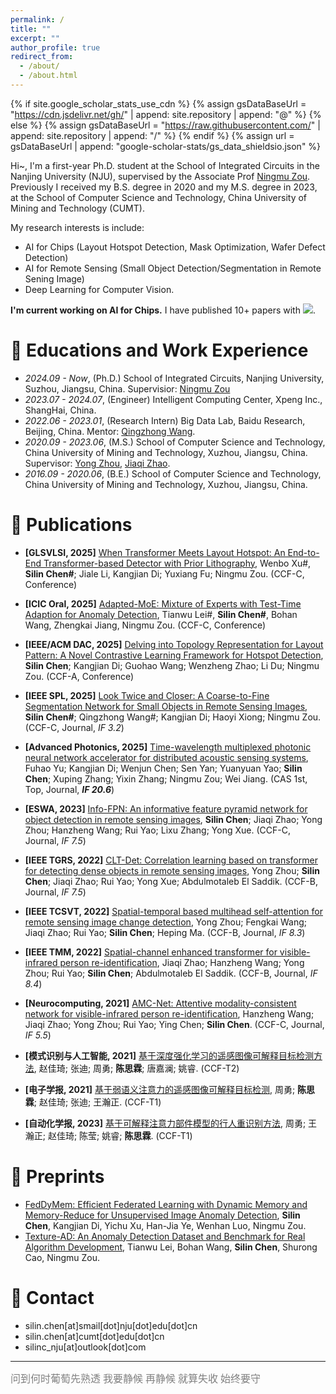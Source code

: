 ```yaml
---
permalink: /
title: ""
excerpt: ""
author_profile: true
redirect_from: 
  - /about/
  - /about.html
---
```

{% if site.google_scholar_stats_use_cdn %}
{% assign gsDataBaseUrl = "https://cdn.jsdelivr.net/gh/" | append: site.repository | append: "@" %}
{% else %}
{% assign gsDataBaseUrl = "https://raw.githubusercontent.com/" | append: site.repository | append: "/" %}
{% endif %}
{% assign url = gsDataBaseUrl | append: "google-scholar-stats/gs_data_shieldsio.json" %}
<span class='anchor' id='about-me'></span>

Hi~, I'm a first-year Ph.D. student at the School of Integrated Circuits in the Nanjing University (NJU), supervised by the Associate Prof [Ningmu Zou](https://zouningmu.github.io). Previously I received my B.S. degree in 2020 and my M.S. degree in 2023, at the School of Computer Science and Technology, China University of Mining and Technology (CUMT).

My research interests is include:
* AI for Chips (Layout Hotspot Detection, Mask Optimization, Wafer Defect Detection)
* AI for Remote Sensing (Small Object Detection/Segmentation in Remote Sening Image)
* Deep Learning for Computer Vision. 

**I'm current working on AI for Chips.** I have published 10+ papers with <a href='https://scholar.google.com/citations?user=Yc3F9KMAAAAJ'><img src="https://img.shields.io/endpoint?url={{ url | url_encode }}&logo=Google%20Scholar&labelColor=f6f6f6&color=9cf&style=flat&label=citations"></a>.

# 📖 Educations and Work Experience
- *2024.09 - Now*, (Ph.D.) School of Integrated Circuits, Nanjing University, Suzhou, Jiangsu, China. Supervisior: [Ningmu Zou](https://zouningmu.github.io)
- *2023.07 - 2024.07*, (Engineer) Intelligent Computing Center, Xpeng Inc., ShangHai, China. 
- *2022.06 - 2023.01*, (Research Intern) Big Data Lab, Baidu Research, Beijing, China. Mentor: [Qingzhong Wang](https://qingzwang.github.io).
- *2020.09 - 2023.06*, (M.S.) School of Computer Science and Technology, China University of Mining and Technology, Xuzhou, Jiangsu, China. Supervisor: [Yong Zhou](https://cs.cumt.edu.cn/info/1016/1065.htm), [Jiaqi Zhao](https://www.scholat.com/zhaojiaqi).
- *2016.09 - 2020.06*, (B.E.) School of Computer Science and Technology, China University of Mining and Technology, Xuzhou, Jiangsu, China.

 
<!-- # 🔥 News
- *2022.02*: &nbsp;🎉🎉 Lorem ipsum dolor sit amet, consectetur adipiscing elit. Vivamus ornare aliquet ipsum, ac tempus justo dapibus sit amet. 
- *2022.02*: &nbsp;🎉🎉 Lorem ipsum dolor sit amet, consectetur adipiscing elit. Vivamus ornare aliquet ipsum, ac tempus justo dapibus sit amet.  -->


# 📝 Publications 

- **[GLSVLSI, 2025]** [When Transformer Meets Layout Hotspot: An End-to-End Transformer-based Detector with Prior Lithography](https://doi.org/10.1145/3716368.3735160), Wenbo Xu\#, **Silin Chen\#**; Jiale Li, Kangjian Di; Yuxiang Fu; Ningmu Zou. (CCF-C, Conference)

- **[ICIC Oral, 2025]** [Adapted-MoE: Mixture of Experts with Test-Time Adaption for Anomaly Detection](https://arxiv.org/pdf/2409.05611), Tianwu Lei#, **Silin Chen#**, Bohan Wang, Zhengkai Jiang, Ningmu Zou. (CCF-C, Conference)

- **[IEEE/ACM DAC, 2025]** [Delving into Topology Representation for Layout Pattern:  A Novel Contrastive Learning Framework for Hotspot Detection](https://www.dac.com), **Silin Chen**; Kangjian Di; Guohao Wang; Wenzheng Zhao; Li Du; Ningmu Zou. (CCF-A, Conference)
- **[IEEE SPL, 2025]** [Look Twice and Closer: A Coarse-to-Fine Segmentation Network for Small Objects in Remote Sensing Images](https://ieeexplore.ieee.org/document/10878803), **Silin Chen\#**; Qingzhong Wang\#; Kangjian Di; Haoyi Xiong; Ningmu Zou. (CCF-C, Journal, *IF 3.2*)
- **[Advanced Photonics, 2025]** [Time-wavelength multiplexed photonic neural network accelerator for distributed acoustic sensing systems](https://www.spiedigitallibrary.org/journals/advanced-photonics/volume-7/issue-02/026008/Time-wavelength-multiplexed-photonic-neural-network-accelerator-for-distributed-acoustic/10.1117/1.AP.7.2.026008.pdf), Fuhao Yu; Kangjian Di; Wenjun Chen; Sen Yan; Yuanyuan Yao; **Silin Chen**; Xuping Zhang; Yixin Zhang; Ningmu Zou; Wei Jiang. (CAS 1st, Top, Journal, ***IF 20.6***)
- **[ESWA, 2023]** [Info-FPN: An informative feature pyramid network for object detection in remote sensing images](https://www.sciencedirect.com/science/article/pii/S0957417422021509), **Silin Chen**; Jiaqi Zhao; Yong Zhou; Hanzheng Wang; Rui Yao; Lixu Zhang; Yong Xue. (CCF-C, Journal, *IF 7.5*)
- **[IEEE TGRS, 2022]** [CLT-Det: Correlation learning based on transformer for detecting dense objects in remote sensing images](https://ieeexplore.ieee.org/abstract/document/9878347/), Yong Zhou; **Silin Chen**; Jiaqi Zhao; Rui Yao; Yong Xue; Abdulmotaleb El Saddik. (CCF-B, Journal, *IF 7.5*)
- **[IEEE TCSVT, 2022]** [Spatial-temporal based multihead self-attention for remote sensing image change detection](https://ieeexplore.ieee.org/abstract/document/9777690/), Yong Zhou; Fengkai Wang; Jiaqi Zhao; Rui Yao; **Silin Chen**; Heping Ma. (CCF-B, Journal, *IF 8.3*)
- **[IEEE TMM, 2022]** [Spatial-channel enhanced transformer for visible-infrared person re-identification](https://ieeexplore.ieee.org/abstract/document/9745797/), Jiaqi Zhao; Hanzheng Wang; Yong Zhou; Rui Yao; **Silin Chen**; Abdulmotaleb El Saddik. (CCF-B, Journal, *IF 8.4*)
- **[Neurocomputing, 2021]** [AMC-Net: Attentive modality-consistent network for visible-infrared person re-identification](https://www.sciencedirect.com/science/article/pii/S0925231221012376), Hanzheng Wang; Jiaqi Zhao; Yong Zhou; Rui Yao; Ying Chen; **Silin Chen**. (CCF-C, Journal, *IF 5.5*)
- **[模式识别与人工智能, 2021]** [基于深度强化学习的遥感图像可解释目标检测方法](https://kns.cnki.net/kcms2/article/abstract?v=2Z_8GvOTliWhXUiDYKrqnAIPgVc_lC1Ew6X9U5rDBYkKYAzixt42EIp65ugcuaIowLZSH_2gP6c5nPlLbdyN0Ml5JvSOTKg7F8602y-sAh1vpJ8fG_j0rDVI1TL9XD8XNNtUaciQFnhCi5tl63-L4LI84aYeo8C8ukKG3bWxsAJfhPVa3Mu23g==&uniplatform=NZKPT&language=CHS), 赵佳琦; 张迪; 周勇; **陈思霖**; 唐嘉澜; 姚睿. (CCF-T2)
- **[电子学报, 2021]** [基于弱语义注意力的遥感图像可解释目标检测](https://kns.cnki.net/kcms2/article/abstract?v=2Z_8GvOTliWJXRBpzMn5rJLaErJ_3a4jRYTL_LTQ5yIB-lw4E6oiOSC83CSnVxd-0_jO1LnpuAVLLMhVMSs2C2CCL1trIxtsV6N8xRnSrMajMzuOW2WG1oorJkzeqpB7uisWhBOJEYXxQplAxArUODG4x3DiFRpNENiuPcre8mHUABV9WyoPJw==&uniplatform=NZKPT&language=CHS), 周勇; **陈思霖**; 赵佳琦; 张迪; 王瀚正. (CCF-T1)
- **[自动化学报, 2023]** [基于可解释注意力部件模型的行人重识别方法](https://kns.cnki.net/kcms2/article/abstract?v=2Z_8GvOTliX0_Qlr2udCG_FEbYikpAPgAyKNhRBy21RPse0P_qg3kFflzU6Nzywf3zL63xZbV6jw-58XwxUwksmxiXM4SXtonDchnDVDunCJVWq6wRiPCt-e1Dq64SOKMEujSlqf-AJV-kSwx6ZqUBVfAsNK8PXnMZ92CeIPn1FFcaDrnUlEQg==&uniplatform=NZKPT&language=CHS), 周勇; 王瀚正; 赵佳琦; 陈莹; 姚睿; **陈思霖**. (CCF-T1)



# 🙏 Preprints
- [FedDyMem: Efficient Federated Learning with Dynamic Memory and Memory-Reduce for Unsupervised Image Anomaly Detection](https://arxiv.org/pdf/2502.21012), **Silin Chen**, Kangjian Di, Yichu Xu, Han-Jia Ye, Wenhan Luo, Ningmu Zou.
- [Texture-AD: An Anomaly Detection Dataset and Benchmark for Real Algorithm Development](https://arxiv.org/pdf/2409.06367), Tianwu Lei, Bohan Wang, **Silin Chen**, Shurong Cao, Ningmu Zou.


# 📧 Contact

- silin.chen[at]smail[dot]nju[dot]edu[dot]cn
- silin.chen[at]cumt[dot]edu[dot]cn
- silinc_nju[at]outlook[dot]com

***


<font color=gray size=3 face="KAI">问到何时葡萄先熟透 我要静候 再静候 就算失收 始终要守</font>